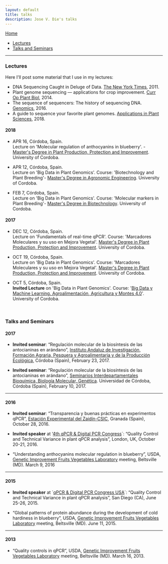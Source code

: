 ```yaml
---
layout: default
title: talks
description: Jose V. Die's talks
--- 
```

[Home](../index.html)
  

 * [Lectures](#lectures)
 * [Talks and Seminars](#talks-and-seminars)
    
---
### Lectures

Here I'll post some material that I use in my lectures:  
    
  * DNA Sequencing Caught in Deluge of Data. [The New York Times](http://www.nytimes.com/2011/12/01/business/dna-sequencing-caught-in-deluge-of-data.html), 2011.  
  * Plant genome sequencing — applications for crop improvement. [Curr Op Plant Biol](files/2014PlantGenomes.pdf), 2014.  
  * The sequence of sequencers: The history of sequencing DNA. [Genomics](files/2016%20History%20of%20Sequencing.pdf), 2016.  
  * A guide to sequence your favorite plant genomes. [Applications in Plant Sciences](files/2018%Guide%to%sequence%your%genomes.pdf), 2018.
  

#### 2018  
* APR 16, Córdoba, Spain.  
Lecture on 'Molecular regulation of anthocyanins in blueberry'. -  [Master's Degree in Plant Production, Protection and Improvement](https://www.uco.es/estudios/idep/masteres/node/211). University of Cordoba.  

* APR 12, Córdoba, Spain.  
Lecture on 'Big Data in Plant Genomics'. Course: 'Biotechnology and Plant Breeding'-  [Master's Degree in Agronomic Engineering](https://www.uco.es/etsiam/master-ingenieria-agronomica/index.html). University of Cordoba.  

* FEB 7, Córdoba, Spain.  
Lecture on 'Big Data in Plant Genomics'. Course: 'Molecular markers in Plant Breeding'-  [Master's Degree in Biotechnology](https://www.uco.es/estudios/idep/masteres/biotecnologia). University of Cordoba. 

#### 2017
* DEC 12, Córdoba, Spain.  
Lecture on 'Fundamentals of real-time qPCR'. Course: 'Marcadores Moleculares y su uso en Mejora Vegetal'. [Master's Degree in Plant Production, Protection and Improvement](https://www.uco.es/estudios/idep/masteres/node/211). University of Cordoba. 

* OCT 19, Córdoba, Spain.  
Lecture on 'Big Data in Plant Genomics'. Course: 'Marcadores Moleculares y su uso en Mejora Vegetal'. [Master's Degree in Plant Production, Protection and Improvement](https://www.uco.es/estudios/idep/masteres/node/211). University of Cordoba.  

* OCT 5, Córdoba, Spain.  
**Invited Lecture** on 'Big Data in Plant Genomics'. Course: '[Big Data y Machine Learning. Agroalimentación, Agricultura y Montes 4.0](http://www.uco.es/etsiam/bigdata17/)'. University of Cordoba.  

<br>
  
  
### Talks and Seminars
#### 2017  

* **Invited seminar**: “Regulación molecular de la biosíntesis de las antocianinas en arándano”, [Instituto Andaluz de Investigación, Formación Agraria, Pesquera y Agroalimentaria y de la Producción Ecológica](http://www.juntadeandalucia.es/agriculturaypesca/ifapa/web/ifapa/elifapa), Córdoba (Spain),  February 23, 2017.  

* **Invited seminar**: “Regulación molecular de la biosíntesis de las antocianinas en arándano”, [Seminarios Interdepartamentales Bioquímica, Biología Molecular, Genética](https://www.google.es/url?sa=t&rct=j&q=&esrc=s&source=web&cd=1&ved=0ahUKEwjQgb747ZLUAhXLfhoKHcZVBV0QFggoMAA&url=https%3A%2F%2Fwww.uco.es%2Fdptos%2Fbioquimica-biol-mol%2Fseminarios_interdepartamentales%2Fprograma.pdf&usg=AFQjCNGr_ns-nmxsNuJX66ArlYidqQuECg&sig2=mU2J_beht13Ohe7N0tGUGg). Universidad de Córdoba, Córdoba (Spain),  February 10, 2017.  

---

#### 2016  
* **Invited seminar**: “Transparencia y buenas prácticas en experimentos qPCR”, [Estación Experimental del Zaidín-CSIC](http://www2.eez.csic.es/?q=es/node/7457), Granada (Spain), October 28, 2016.  

* **Invited speaker** at ‘[4th qPCR & Digital PCR Congress](http://www.global-engage.com/event/qpcr-digital-pcr/)´: “Quality Control and Technical Variance in plant qPCR analysis”, London, UK, October 20-21, 2016.

* “Understanding anthocyanins molecular regulation in blueberry”, USDA, [Genetic Improvement Fruits Vegetables Laboratory](https://www.ars.usda.gov/northeast-area/beltsville-md/beltsville-agricultural-research-center/genetic-improvement-for-fruits-vegetables-laboratory/) meeting, Beltsville (MD). March 9, 2016  

---

#### 2015    
* **Invited speaker** at ´[qPCR & Digital PCR Congress USA]((http://www.global-engage.com/event/qpcr-digital-pcr/))´: “Quality Control and Technical Variance in plant qPCR analysis”, San Diego (CA), June 25-26, 2015.  

* “Global patterns of protein abundance during the development of cold hardiness in blueberry”, USDA, [Genetic Improvement Fruits Vegetables Laboratory](https://www.ars.usda.gov/northeast-area/beltsville-md/beltsville-agricultural-research-center/genetic-improvement-for-fruits-vegetables-laboratory/) meeting, Beltsville (MD). June 11, 2015.    

---

#### 2013    
* “Quality controls in qPCR”, USDA, [Genetic Improvement Fruits Vegetables Laboratory]((https://www.ars.usda.gov/northeast-area/beltsville-md/beltsville-agricultural-research-center/genetic-improvement-for-fruits-vegetables-laboratory/)) meeting, Beltsville (MD). March 16, 2013.    

